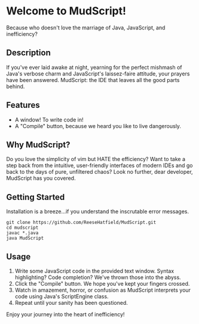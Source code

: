 # Welcome to MudScript!
Because who doesn't love the marriage of Java, JavaScript, and inefficiency?

## Description
If you've ever laid awake at night, yearning for the perfect mishmash of Java's verbose charm and JavaScript's laissez-faire attitude, your prayers have been answered. MudScript: the IDE that leaves all the good parts behind.

## Features
- A window! To write code in!
- A "Compile" button, because we heard you like to live dangerously.

## Why MudScript?
Do you love the simplicity of vim but HATE the efficiency? Want to take a step back from the intuitive, user-friendly interfaces of modern IDEs and go back to the days of pure, unfiltered chaos? Look no further, dear developer, MudScript has you covered.

## Getting Started
Installation is a breeze...if you understand the inscrutable error messages.

```
git clone https://github.com/ReeseHatfield/MudScript.git 
cd mudscript
javac *.java
java MudScript
```

## Usage
1. Write some JavaScript code in the provided text window. Syntax highlighting? Code completion? We've thrown those into the abyss.
2. Click the "Compile" button. We hope you've kept your fingers crossed.
3. Watch in amazement, horror, or confusion as MudScript interprets your code using Java's ScriptEngine class.
4. Repeat until your sanity has been questioned.

Enjoy your journey into the heart of inefficiency!
